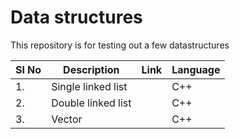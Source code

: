 # Data structures

This repository is for testing out a few datastructures

|Sl No|Description|Link|Language|
|---|---|---|---|
|1.|Single linked list||C++|
|2.|Double linked list||C++|
|3.|Vector||C++|
